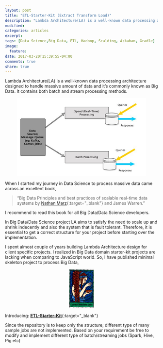 ```yaml
---
layout: post
title: "ETL-Starter-Kit (Extract Transform Load)"
description: "Lambda Architecture(LA) is a well-known data processing architecture designed to handle massive amount of data"
modified:
categories: articles
excerpt:
tags: [Data Science,Big Data, ETL, Hadoop, Scalding, Azkaban, Gradle]
image:
  feature:
date: 2017-03-20T15:39:55-04:00
comments: true
share: true
---
```


Lambda Architecture(LA) is a well-known data processing architecture designed to handle massive amount of data and it’s commonly known as Big Data. It contains both batch and stream processing methods.

<figure style="text-align: center;">
	<a href="/articles/etl-lamda.jpg"><img src="/articles/etl-lamda.jpg" alt="image" ></a>
</figure>

When I started my journey in Data Science to process massive data came across an excellent book,

> “Big Data Principles and best practices of scalable real-time data systems by [Nathan Marz](https://github.com/Renien/ETL-Starter-Kit){:target="_blank"} and James Warren.”  

I recommend to read this book for all Big Data/Data Science developers.

In Big Data/Data Science project LA aims to satisfy the need to scale up and shrink indecently and also the system that is fault tolerant. Therefore, it is essential to get a correct structure for your project before starting over the implementation.

I spent almost couple of years building Lambda Architecture design for client specific projects. I realized in Big Data domain starter-kit projects are lacking when comparing to JavaScript world. So, I have published minimal skeleton project to process Big Data,

<figure style="text-align: center;">
	<a href="/articles/ELT.png"><img src="/articles/ELT.png" alt="image" width="20%" height="20%"></a>
</figure>

Introducing: [**ETL-Starter-Kit**](https://github.com/Renien/ETL-Starter-Kit){:target="_blank"}

Since the repository is to keep only the structure; different type of many sample jobs are not implemented. Based on your requirement be free to modify and implement different type of batch/streaming jobs (Spark, Hive, Pig etc)




